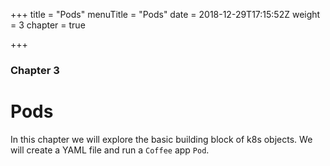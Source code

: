 +++
title = "Pods"
menuTitle = "Pods"
date = 2018-12-29T17:15:52Z
weight = 3
chapter = true

+++
### Chapter 3

# Pods

In this chapter we will explore the basic building block of k8s objects.
We will create a YAML file and run a `Coffee` app `Pod`.
